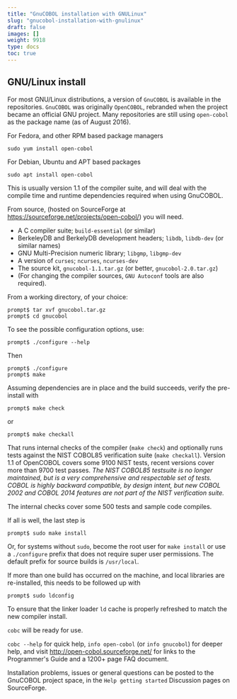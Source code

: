 ```yaml
---
title: "GnuCOBOL installation with GNULinux"
slug: "gnucobol-installation-with-gnulinux"
draft: false
images: []
weight: 9918
type: docs
toc: true
---
```


## GNU/Linux install
For most GNU/Linux distributions, a version of `GnuCOBOL` is available in the repositories.  `GnuCOBOL` was originally `OpenCOBOL`, rebranded when the project became an official GNU project.  Many repositories are still using `open-cobol` as the package name (as of August 2016).

For Fedora, and other RPM based package managers

    sudo yum install open-cobol

For Debian, Ubuntu and APT based packages

    sudo apt install open-cobol

This is usually version 1.1 of the compiler suite, and will deal with the compile time and runtime dependencies required when using GnuCOBOL.

From source, (hosted on SourceForge at https://sourceforge.net/projects/open-cobol/) you will need.

- A C compiler suite; `build-essential` (or similar)
- BerkeleyDB and BerkelyDB development headers; `libdb`, `libdb-dev` (or similar names)
- GNU Multi-Precision numeric library; `libgmp`, `libgmp-dev`
- A version of `curses`; `ncurses`, `ncurses-dev`
- The source kit, `gnucobol-1.1.tar.gz` (or better, `gnucobol-2.0.tar.gz`)
- (For changing the compiler sources, `GNU Autoconf` tools are also required).

From a working directory, of your choice:

    prompt$ tar xvf gnucobol.tar.gz
    prompt$ cd gnucobol

To see the possible configuration options, use:

    prompt$ ./configure --help

Then

    prompt$ ./configure
    prompt$ make

Assuming dependencies are in place and the build succeeds, verify the pre-install with

    prompt$ make check

or

    prompt$ make checkall

That runs internal checks of the compiler (`make check`) and optionally runs tests against the NIST COBOL85 verification suite (`make checkall`).  Version 1.1 of OpenCOBOL covers some 9100 NIST tests, recent versions cover more than 9700 test passes. *The NIST COBOL85 testsuite is no longer maintained, but is a very comprehensive and respectable set of tests.  COBOL is highly backward compatible, by design intent, but new COBOL 2002 and COBOL 2014 features are not part of the NIST verification suite.*

The internal checks cover some 500 tests and sample code compiles.

If all is well, the last step is

    prompt$ sudo make install

Or, for systems without `sudo`, become the root user for `make install` or use a `./configure` prefix that does not require super user permissions.  The default prefix for source builds is `/usr/local`.

If more than one build has occurred on the machine, and local libraries are re-installed, this needs to be followed up with

    prompt$ sudo ldconfig

To ensure that the linker loader `ld` cache is properly refreshed to match the new compiler install.

`cobc` will be ready for use.

`cobc --help` for quick help, `info open-cobol` (or `info gnucobol`) for deeper help, and visit http://open-cobol.sourceforge.net/ for links to the Programmer's Guide and a 1200+ page FAQ document. 

Installation problems, issues or general questions can be posted to the GnuCOBOL project space, in the `Help getting started` Discussion pages on SourceForge.

